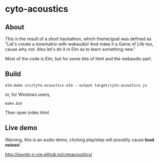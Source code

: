 # cyto-acoustics

## About

This is the result of a short hackathon, which theme/goal was defined as "Let's create a tonematrix with webaudio! And make it a Game of Life too, cause why not. Also let's do it in Elm as to learn something new."

Most of the code is Elm, but for some bits of html and the webaudio part.

## Build

```shell
elm-make src/Cyto-acoustics.elm --output target/cyto-acoustics.js
```

or, for Windows users,

```
make.bat
```

Then open index.html

## Live demo

Warning, this is an audio demo, clicking play/step will possibly cause <b>loud noises</b>!

http://lourds-n-cie.github.io/cytoacoustics/


